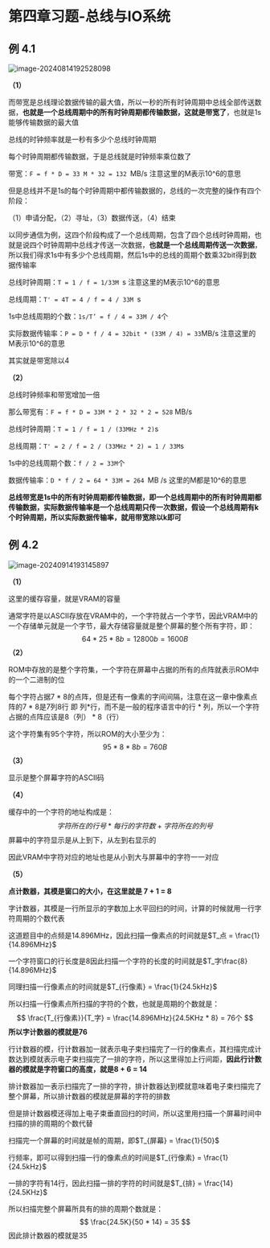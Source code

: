 # 第四章习题-总线与IO系统

## 例 4.1 

![image-20240814192528098](https://typora-1310242472.cos.ap-nanjing.myqcloud.com/typora_img/image-20240814192528098.png)

**（1）**

而带宽是总线理论数据传输的最大值，所以一秒的所有时钟周期中总线全部传送数据，**也就是一个总线周期中的所有时钟周期都传输数据，这就是带宽了**，也就是1s能够传输数据的最大值

总线的时钟频率就是一秒有多少个总线时钟周期

每个时钟周期都传输数据，于是总线就是时钟频率乘位数了

带宽：`F = f * D = 33 M * 32 = 132 `MB/s 注意这里的M表示10^6的意思

但是总线并不是1s的每个时钟周期中都传输数据的，总线的一次完整的操作有四个阶段：

（1）申请分配，（2）寻址，（3）数据传送，（4）结束

以同步通信为例，这四个阶段构成了一个总线周期，包含了四个总线时钟周期，也就是说四个时钟周期中总线才传送一次数据，**也就是一个总线周期传送一次数据**，所以我们得求1s中有多少个总线周期，然后1s中的总线的周期个数乘32bit得到数据传输率

总线时钟周期：`T = 1 / f = 1/33M `s 注意这里的M表示10^6的意思

总线周期：`T' = 4T = 4 / f = 4 / 33M `s

1s中总线周期的个数：`1s/T’ = f / 4 = 33M / 4`个

实际数据传输率：`P = D * f / 4 = 32bit * (33M / 4) = 33`MB/s  注意这里的M表示10^6的意思

其实就是带宽除以4

**（2）**

总线时钟频率和带宽增加一倍

那么带宽有：`F = f * D = 33M * 2 * 32 * 2 = 528` MB/s

总线时钟周期：`T = 1 / f = 1 / (33MHz * 2)`s

总线周期：`T' = 2 / f = 2 / (33MHz * 2) = 1 / 33M`s

1s中的总线周期个数：`f / 2 = 33M`个

数据传输率：`D * f / 2 = 64 * 33M = 264 `MB /s 这里的M都是10^6的意思

**总线带宽是1s中的所有时钟周期都传输数据，即一个总线周期中的所有时钟周期都传输数据，实际数据传输率是一个总线周期只传一次数据，假设一个总线周期有k个时钟周期，所以实际数据传输率，就用带宽除以k即可**

## 例 4.2

![image-20240914193145897](https://typora-1310242472.cos.ap-nanjing.myqcloud.com/typora_img/image-20240914193145897.png)

**（1）**

这里的缓存容量，就是VRAM的容量

通常字符是以ASCII存放在VRAM中的，一个字符就占一个字节，因此VRAM中的一个存储单元就是一个字节，最大存储容量就是整个屏幕的整个所有字符，即：
$$
64 * 25 *8b = 12800b = 1600B
$$
**（2）**

ROM中存放的是整个字符集，一个字符在屏幕中占据的所有的点阵就表示ROM中的一个二进制的位

每个字符占据7 * 8的点阵，但是还有一像素的字间间隔，注意在这一章中像素点阵的7 * 8是7列8行 即 列*行，而不是一般的程序语言中的行 * 列，所以一个字符占据的点阵应该是8（列） * 8（行）

这个字符集有95个字符，所以ROM的大小至少为：
$$
95 * 8 * 8b= 760B
$$
**（3）**

显示是整个屏幕字符的ASCII码

**（4）**

缓存中的一个字符的地址构成是：
$$
字符所在的行号 * 每行的字符数 + 字符所在的列号
$$
屏幕中的字符显示是从上到下，从左到右显示的

因此VRAM中字符对应的地址也是从小到大与屏幕中的字符一一对应

**（5）**

**点计数器，其模是窗口的大小，在这里就是 7 + 1 = 8**

字计数器，其模是一行所显示的字数加上水平回扫的时间，计算的时候就用一行字符周期的个数代表

这道题目中的点频是14.896MHz，因此扫描一像素点的时间就是$T_点 = \frac{1}{14.896MHz}$

一个字符窗口的行长度是8因此扫描一个字符的长度的时间就是$T_字\frac{8}{14.896MHz}$

同理扫描一行像素点的时间就是$T_{行像素} = \frac{1}{24.5kHz}$

所以扫描一行像素点所扫描的字符的个数，也就是周期的个数就是：
$$
\frac{T_{行像素}}{T_字} = \frac{14.896MHz}{24.5KHz * 8} = 76个
$$
**所以字计数器的模就是76**

行计数器的模，行计数器加一就表示电子束扫描完了一行的像素点，其扫描完成计数达到模就表示电子束扫描完了一排的字符，所以这里得加上行间距，**因此行计数器的模就是字符窗口的高度，就是8 + 6 = 14**

排计数器加一表示扫描完了一排的字符，排计数器达到模就意味着电子束扫描完了整个屏幕，所以排计数器的模就是屏幕的字符的排数

但是排计数器模还得加上电子束垂直回扫的时间，所以这里用扫描一个屏幕时间中扫描的排的周期的个数代替

扫描完一个屏幕的时间就是帧的周期，即$T_{屏幕} = \frac{1}{50}$

行频率，即可以得到扫描一行的像素点的时间是$T_{行像素} = \frac{1}{24.5kHz}$

一排的字符有14行，因此扫描一排的字符的时间就是$T_{排} = \frac{14}{24.5KHz}$

所以扫描完整个屏幕所具有的排的周期个数就是：
$$
\frac{24.5K}{50 * 14} = 35
$$
因此排计数器的模就是35
